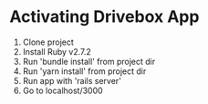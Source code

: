 # Activating Drivebox App

1. Clone project
2. Install Ruby v2.7.2
3. Run 'bundle install' from project dir
4. Run 'yarn install' from project dir
5. Run app with 'rails server'
6. Go to localhost/3000
